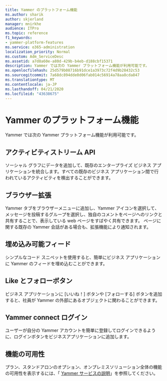 ```yaml
---
title: Yammer のプラットフォーム機能
ms.author: sharik
author: skjerland
manager: mnirkhe
audience: ITPro
ms.topic: reference
f1_keywords:
- yammer-platform-features
ms.service: o365-administration
localization_priority: Normal
ms.custom: Adm_ServiceDesc
ms.assetid: a7d8a60e-a80d-429b-b4eb-d188cbf15371
description: Yammer では次の Yammer プラットフォーム機能が利用可能です。
ms.openlocfilehash: 25d579b08716b91dce1a3973c72f4d9b28432c53
ms.sourcegitcommit: 7a68dc894dde0d06fab014c56914a78aa8cda847
ms.translationtype: MT
ms.contentlocale: ja-JP
ms.lasthandoff: 04/21/2020
ms.locfileid: "43638675"
---
```

# <a name="yammer-platform-features"></a>Yammer のプラットフォーム機能

Yammer では次の Yammer プラットフォーム機能が利用可能です。
 
## <a name="activity-stream-api"></a>アクティビティストリーム API

ソーシャル グラフにデータを追加して、既存のエンタープライズ ビジネス アプリケーションを統合します。すべての既存のビジネス アプリケーション間で行われているアクティビティを検出することができます。
  
## <a name="browser-extension"></a>ブラウザー拡張

Yammer タブをブラウザーメニューに追加し、Yammer アイコンを選択して、メッセージを投稿するグループを選択し、独自のコメントをページへのリンクと共有することで、表示している web ページをすばやく共有できます。 ページに関する既存の Yammer 会話がある場合も、拡張機能により通知されます。 

## <a name="embeddable-feeds"></a>埋め込み可能フィード

シンプルなコード スニペットを使用すると、簡単にビジネス アプリケーションに Yammer のフィードを埋め込むことができます。
  
## <a name="like-and-follow-buttons"></a>Like とフォローボタン

ビジネス アプリケーションに [いいね！] ボタンや [フォローする] ボタンを追加すると、社員が Yammer の外部にあるオブジェクトに関わることができます。
  
## <a name="yammer-connect-login"></a>Yammer connect ログイン

ユーザーが自分の Yammer アカウントを簡単に登録してログインできるように、ログインボタンをビジネスアプリケーションに追加します。

## <a name="feature-availability"></a>機能の可用性

プラン、スタンドアロンのオプション、オンプレミスソリューション全体の機能の可用性を表示するには、「 [Yammer サービスの説明](yammer-service-description.md)」を参照してください。
  

